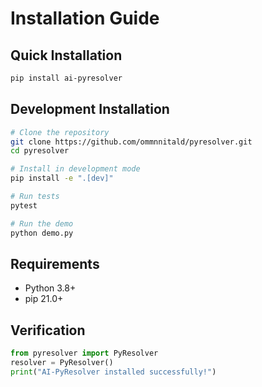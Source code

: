 # Installation Guide

## Quick Installation

```bash
pip install ai-pyresolver
```

## Development Installation

```bash
# Clone the repository
git clone https://github.com/ommnnitald/pyresolver.git
cd pyresolver

# Install in development mode
pip install -e ".[dev]"

# Run tests
pytest

# Run the demo
python demo.py
```

## Requirements

- Python 3.8+
- pip 21.0+

## Verification

```python
from pyresolver import PyResolver
resolver = PyResolver()
print("AI-PyResolver installed successfully!")
```
